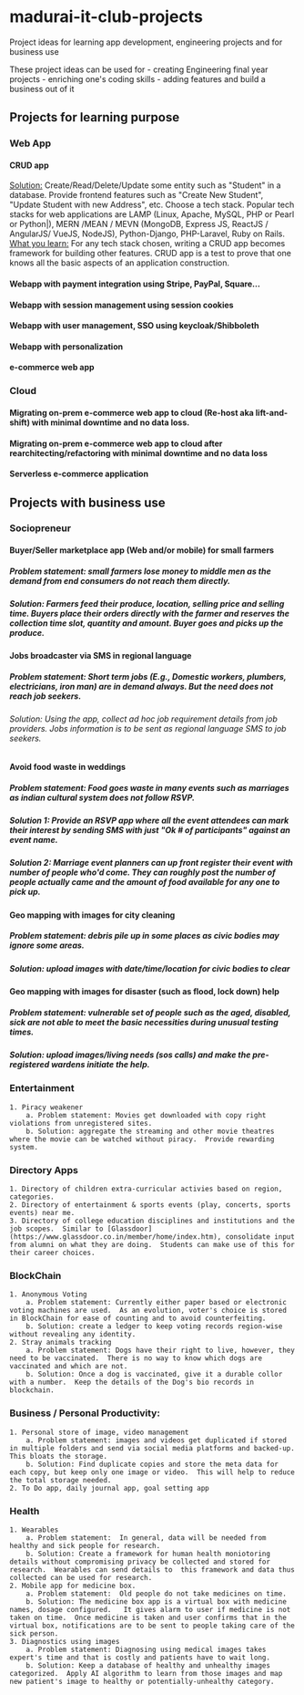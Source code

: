 # madurai-it-club-projects
Project ideas for learning app development, engineering projects and for business use

These project ideas can be used for 
	- creating Engineering final year projects 
	- enriching one's coding skills 
	- adding features and build a business out of it

## Projects for learning purpose
### Web App

#### CRUD app
<u>Solution:</u> Create/Read/Delete/Update some entity such as "Student" in a database.  Provide frontend features such as "Create New Student", "Update Student with new Address", etc. Choose a tech stack.  Popular tech stacks for web applications are LAMP (Linux, Apache, MySQL, PHP or Pearl or Python|), MERN /MEAN / MEVN (MongoDB, Express JS, ReactJS / AngularJS/ VueJS, NodeJS),  Python-Django,  PHP-Laravel, Ruby on Rails.  
<u>What you learn:</u> For any tech stack chosen, writing a CRUD app becomes framework for building other features.  CRUD app is a test to prove that one knows all the basic aspects of an application construction.

#### Webapp with payment integration using Stripe, PayPal, Square…
	
#### Webapp with session management using session cookies
#### Webapp with user management, SSO using keycloak/Shibboleth
#### Webapp with personalization
#### e-commerce web app

### Cloud
#### Migrating on-prem e-commerce web app to cloud (Re-host aka lift-and-shift) with minimal downtime and no data loss.
#### Migrating on-prem e-commerce web app to cloud after rearchitecting/refactoring with minimal downtime and no data loss
#### Serverless e-commerce application
	

## Projects with business use
	
### Sociopreneur
#### Buyer/Seller marketplace app (Web and/or mobile) for small farmers
##### Problem statement: small farmers lose money to middle men as the demand from end consumers do not reach them directly.
##### Solution:  Farmers feed their produce, location, selling price and selling time.  Buyers place their orders directly with the farmer and reserves the collection time slot, quantity and amount.  Buyer goes and picks up  the produce.

#### Jobs broadcaster via SMS in regional language
##### Problem statement:  Short term jobs (E.g., Domestic workers, plumbers, electricians, iron man) are in demand always.  But the need does not reach job seekers.
###### Solution:  Using the app, collect ad hoc job requirement details from job providers. Jobs information is to be sent as regional language SMS to job seekers. 

#### Avoid food waste in weddings
##### Problem statement: Food goes waste in many events such as marriages as indian cultural system does not follow RSVP.
##### Solution 1: Provide an RSVP app where all the event attendees can mark their interest by sending SMS with just "Ok # of participants" against an event name.
##### Solution 2: Marriage event  planners can up front register their event with number of people who'd come.  They can roughly post the number of people actually came and the amount of food available for any one to  pick up.	

#### Geo mapping with images for city cleaning
##### Problem statement: debris pile up in some places as civic bodies may ignore some areas.
##### Solution: upload images with date/time/location for civic bodies to clear

#### Geo mapping with images for disaster (such as flood, lock down) help
##### Problem statement: vulnerable set of people such as the aged, disabled, sick are not able to meet the basic necessities during unusual testing times.
##### Solution: upload images/living needs (sos calls) and make the pre-registered wardens initiate the help.
	 
 
### Entertainment
	1. Piracy weakener 
		a. Problem statement: Movies get downloaded with copy right violations from unregistered sites.
		b. Solution: aggregate the streaming and other movie theatres where the movie can be watched without piracy.  Provide rewarding system.

### Directory Apps
	1. Directory of children extra-curricular activies based on region, categories.
	2. Directory of entertainment & sports events (play, concerts, sports events) near me.
  	3. Directory of college education disciplines and institutions and the job scopes.  Similar to [Glassdoor](https://www.glassdoor.co.in/member/home/index.htm), consolidate input from alumni on what they are doing.  Students can make use of this for their career choices.

### BlockChain
	1. Anonymous Voting
		a. Problem statement: Currently either paper based or electronic voting machines are used.  As an evolution, voter's choice is stored in BlockChain for ease of counting and to avoid counterfeiting.
		b. Solution: create a ledger to keep voting records region-wise without revealing any identity.
	2. Stray animals tracking
		a. Problem statement: Dogs have their right to live, however, they need to be vaccinated.  There is no way to know which dogs are vaccinated and which are not.
		b. Solution: Once a dog is vaccinated, give it a durable collor with a number.  Keep the details of the Dog's bio records in blockchain.

### Business / Personal Productivity:
	1. Personal store of image, video management
		a. Problem statement: images and videos get duplicated if stored in multiple folders and send via social media platforms and backed-up.  This bloats the storage.
		b. Solution: Find duplicate copies and store the meta data for each copy, but keep only one image or video.  This will help to reduce the total storage needed.
	2. To Do app, daily journal app, goal setting app
	
### Health
	1. Wearables
		a. Problem statement:  In general, data will be needed from healthy and sick people for research.   
		b. Solution: Create a framework for human health moniotoring details without compromising privacy be collected and stored for research.  Wearables can send details to  this framework and data thus collected can be used for research.
	2. Mobile app for medicine box.  
		a. Problem statement:  Old people do not take medicines on time. 
		b. Solution: The medicine box app is a virtual box with medicine names, dosage configured.   It gives alarm to user if medicine is not taken on time.  Once medicine is taken and user confirms that in the virtual box, notifications are to be sent to people taking care of the sick person.
  	3. Diagnostics using images
		a. Problem statement: Diagnosing using medical images takes expert's time and that is costly and patients have to wait long.
		b. Solution: Keep a database of healthy and unhealthy images categorized.  Apply AI algorithm to learn from those images and map new patient's image to healthy or potentially-unhealthy category.

